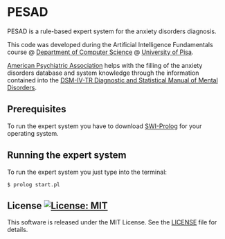 # PESAD

PESAD is a rule-based expert system for the anxiety disorders diagnosis.

This code was developed during the Artificial Intelligence Fundamentals course @ [Department of Computer Science](https://www.di.unipi.it/en/) @ [University of Pisa](https://www.unipi.it/index.php/english).

[American Psychiatric Association](https://www.psychiatry.org/) helps with the filling of the anxiety disorders database and system knowledge through the information contained into the [DSM-IV-TR Diagnostic and Statistical Manual of Mental Disorders](https://www.psychiatry.org/psychiatrists/practice/dsm/about-dsm).

## Prerequisites

To run the expert system you have to download [SWI-Prolog](https://www.swi-prolog.org/Download.html) for your operating system.

## Running the expert system

To run the expert system you just type into the terminal:

```
$ prolog start.pl
```

## License [![License: MIT](https://img.shields.io/badge/License-MIT-yellow.svg)](https://opensource.org/licenses/MIT)

This software is released under the MIT License. See the [LICENSE](LICENSE) file for details. 